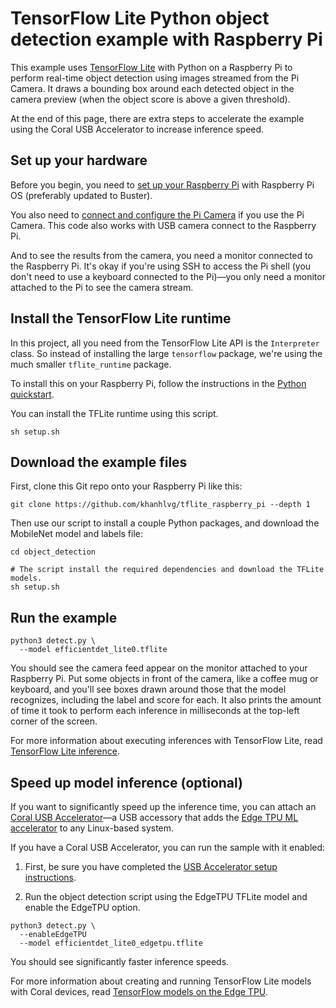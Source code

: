 # TensorFlow Lite Python object detection example with Raspberry Pi

This example uses [TensorFlow Lite](https://tensorflow.org/lite) with Python
on a Raspberry Pi to perform real-time object detection using images
streamed from the Pi Camera. It draws a bounding box around each detected
object in the camera preview (when the object score is above a given threshold).

At the end of this page, there are extra steps to accelerate the example using
the Coral USB Accelerator to increase inference speed.


## Set up your hardware

Before you begin, you need to [set up your Raspberry Pi](
https://projects.raspberrypi.org/en/projects/raspberry-pi-setting-up) with
Raspberry Pi OS (preferably updated to Buster).

You also need to [connect and configure the Pi Camera](
https://www.raspberrypi.org/documentation/configuration/camera.md) if you use the 
Pi Camera. This code also works with USB camera connect to the Raspberry Pi.

And to see the results from the camera, you need a monitor connected
to the Raspberry Pi. It's okay if you're using SSH to access the Pi shell
(you don't need to use a keyboard connected to the Pi)—you only need a monitor
attached to the Pi to see the camera stream.


## Install the TensorFlow Lite runtime

In this project, all you need from the TensorFlow Lite API is the `Interpreter`
class. So instead of installing the large `tensorflow` package, we're using the
much smaller `tflite_runtime` package.

To install this on your Raspberry Pi, follow the instructions in the
[Python quickstart](https://www.tensorflow.org/lite/guide/python#install_tensorflow_lite_for_python).

You can install the TFLite runtime using this script.

```
sh setup.sh
```

## Download the example files

First, clone this Git repo onto your Raspberry Pi like this:

```
git clone https://github.com/khanhlvg/tflite_raspberry_pi --depth 1
```

Then use our script to install a couple Python packages, and
download the MobileNet model and labels file:

```
cd object_detection

# The script install the required dependencies and download the TFLite models.
sh setup.sh
```

## Run the example

```
python3 detect.py \
  --model efficientdet_lite0.tflite
```

You should see the camera feed appear on the monitor attached to your Raspberry
Pi. Put some objects in front of the camera, like a coffee mug or keyboard, and
you'll see boxes drawn around those that the model recognizes, including the
label and score for each. It also prints the amount of time it took
to perform each inference in milliseconds at the top-left corner of the screen.

For more information about executing inferences with TensorFlow Lite, read
[TensorFlow Lite inference](https://www.tensorflow.org/lite/guide/inference).


## Speed up model inference (optional)

If you want to significantly speed up the inference time, you can attach an
[Coral USB Accelerator](
https://coral.withgoogle.com/products/accelerator)—a USB accessory that adds
the [Edge TPU ML accelerator](https://coral.withgoogle.com/docs/edgetpu/faq/)
to any Linux-based system.

If you have a Coral USB Accelerator, you can run the sample with it enabled:

1.  First, be sure you have completed the [USB Accelerator setup instructions](
    https://coral.withgoogle.com/docs/accelerator/get-started/).

2.  Run the object detection script using the EdgeTPU TFLite model and enable 
    the EdgeTPU option.   

```
python3 detect.py \
  --enableEdgeTPU
  --model efficientdet_lite0_edgetpu.tflite
```

You should see significantly faster inference speeds.

For more information about creating and running TensorFlow Lite models with
Coral devices, read [TensorFlow models on the Edge TPU](
https://coral.withgoogle.com/docs/edgetpu/models-intro/).